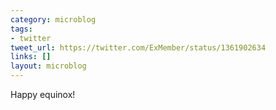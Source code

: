 ```yaml
---
category: microblog
tags:
- twitter
tweet_url: https://twitter.com/ExMember/status/1361902634
links: []
layout: microblog
---
```

Happy equinox!
